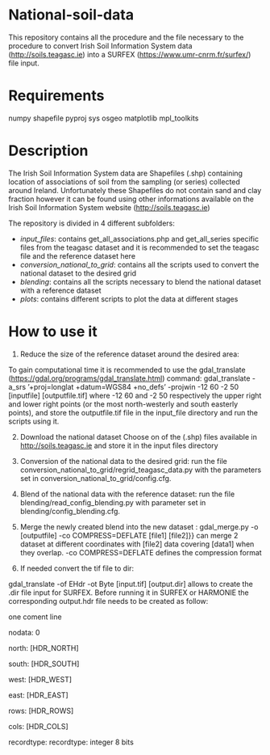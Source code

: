 # National-soil-data

This repository contains all the procedure and the file necessary to the procedure to convert Irish Soil Information System data (http://soils.teagasc.ie) into a SURFEX (https://www.umr-cnrm.fr/surfex/) file input.


# Requirements


numpy
shapefile
pyproj
sys
osgeo
matplotlib
mpl_toolkits

# Description


The Irish Soil Information System data are Shapefiles (.shp) containing location of associations of soil from the sampling (or series) collected around Ireland. Unfortunately these Shapefiles do not contain sand and clay fraction however it can be found using other informations available on the Irish Soil Information System website (http://soils.teagasc.ie)


The repository is divided in 4 different subfolders:
- *input_files*: contains get_all_associations.php and get_all_series specific files from the teagasc dataset and it is recommended to set the teagasc file and the reference dataset here
- *conversion_national_to_grid*: contains all the scripts used to convert the national dataset to the desired grid
- *blending*: contains all the scripts necessary to blend the national dataset with a reference dataset
- *plots*: contains different scripts to plot the data at different stages

 # How to use it
1. Reduce the size of the reference dataset around the desired area:

To gain computational time it is recommended to use the gdal_translate (https://gdal.org/programs/gdal_translate.html) command:
gdal_translate -a_srs ’+proj=longlat +datum=WGS84 +no_defs’ -projwin -12 60 -2 50 [inputfile] [outputfile.tif] 
where -12 60 and -2 50 respectively the upper right and lower right points (or the most north-westerly and
south easterly points), and store the outputfile.tif file in the input_file directory and run the scripts using it.

2. Download the national dataset 
Choose on of the (.shp) files available in http://soils.teagasc.ie and store it in the input files directory

3. Conversion of the national data to the desired grid:
run the file conversion_national_to_grid/regrid_teagasc_data.py with the parameters set in conversion_national_to_grid/config.cfg.

4. Blend of the national data with the reference dataset:
run the file blending/read_config_blending.py with parameter set in blending/config_blending.cfg.


5. Merge the newly created blend into the new dataset :
gdal_merge.py -o [outputfile] -co COMPRESS=DEFLATE [file1] [file2]}} can merge 2 dataset at different coordinates with [file2] data covering [data1] when they overlap. -co COMPRESS=DEFLATE defines the compression format

6. If needed convert the tif file to dir: 

gdal_translate -of EHdr -ot Byte [input.tif] [output.dir] allows to create the .dir file input for SURFEX. Before running it in SURFEX or HARMONIE the corresponding output.hdr file needs to be created as follow:

one coment line

nodata: 0 

north: [HDR_NORTH]

south: [HDR_SOUTH]

west:  [HDR_WEST]

east:  [HDR_EAST]

rows:  [HDR_ROWS]

cols:  [HDR_COLS]

recordtype: recordtype: integer 8 bits



